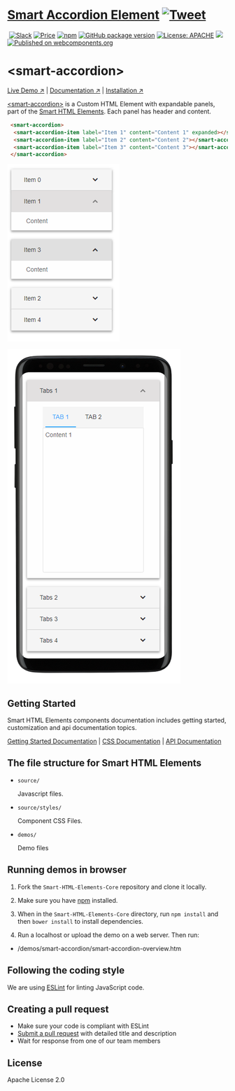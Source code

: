 # [Smart Accordion Element](https://www.htmlelements.com) [![Tweet](https://img.shields.io/twitter/url/http/shields.io.svg?style=social)](https://twitter.com/intent/tweet?text=Get%20over%2020%20free%20custom%20elements%20based%20on%20SmartHTMLElements%20&url=https://www.htmlelements.com/&via=htmlelements&hashtags=bootstrap,design,templates,blocks,developers,webcomponents,customelements,polymer,material)

&nbsp;[![Slack](https://smarthtmlelements-slack.herokuapp.com/badge.svg)](https://smarthtmlelements.slack.com/)
[![Price](https://img.shields.io/badge/price-FREE-0098f7.svg)](https://github.com/HTMLElements/smart-accordion/blob/master/LICENSE)
[![npm](https://img.shields.io/npm/v/froala-design-blocks.svg?colorB=brightgreen)](https://www.npmjs.com/package/@smarthtmlelements/smart-accordion)
[![GitHub package version](https://img.shields.io/github/package-json/v/HTMLElements/smart-accordion.svg)](https://github.com/HTMLElements/smart-accordion)
[![License: APACHE](https://img.shields.io/badge/license-APACHE-blue.svg)](https://github.com/HTMLElements/smart-accordion/blob/master/LICENSE)
[![](https://img.shields.io/website-up-down-green-red/https/shields.io.svg?label=www.htmlelements.com)](https://www.htmlelements.com)
[![Published on webcomponents.org](https://img.shields.io/badge/webcomponents.org-published-blue.svg)](https://www.webcomponents.org/element/htmlelements/smart-accordion)

# &lt;smart-accordion&gt;

[Live Demo ↗](https://htmlelements.com/demos/accordion/)
|
[Documentation ↗](https://www.htmlelements.com/docs/)
|
[Installation ↗](https://www.npmjs.com/package/@smarthtmlelements/smart-core)

[&lt;smart-accordion&gt;](https://htmlelements.com/demos/accordion/) is a Custom HTML Element with expandable panels, part of the [Smart HTML Elements](http://htmlelements.com/). Each panel has header and content. 

<!--
```
<custom-element-demo>
  <template>
    <script src="../webcomponentsjs/webcomponents-lite.js"></script>
    <script src="../smart-core/source/smart.element.js"></script>
    <script src="../smart-core/source/smart.accordion.js"></script>
    <link rel="stylesheet" href="../smart-core/source/styles/smart.base.css" type="text/css" />
    <link rel="stylesheet" href="../smart-core/source/styles/smart.material.css" type="text/css" />
     <next-code-block></next-code-block>
  </template>
</custom-element-demo>
```
-->
```html
 <smart-accordion>
  <smart-accordion-item label="Item 1" content="Content 1" expanded></smart-accordion-item>
  <smart-accordion-item label="Item 2" content="Content 2"></smart-accordion-item>
  <smart-accordion-item label="Item 3" content="Content 3"></smart-accordion-item>  
 </smart-accordion>
```

[<img src="https://raw.githubusercontent.com/htmlelements/smart-accordion/master/accordion.png" alt="Screenshot of smart-accordion, using the Material theme">](https://htmlelements.com/demos/accordion)

[<img src="https://raw.githubusercontent.com/htmlelements/smart-accordion/master/accordion-mobile.png" alt="Screenshot of smart-accordion mobile, using the Material theme">](https://htmlelements.com/demos/accordion)

## Getting Started

Smart HTML Elements components documentation includes getting started, customization and api documentation topics.

[Getting Started Documentation](https://www.htmlelements.com/docs/accordion/)
|
[CSS Documentation](https://www.htmlelements.com/docs/accordion-css/)
|
[API Documentation](https://www.htmlelements.com/docs/accordion-api/)


## The file structure for Smart HTML Elements

- `source/`

  Javascript files.

- `source/styles/`

  Component CSS Files.

- `demos/`

  Demo files

## Running demos in browser

1. Fork the `Smart-HTML-Elements-Core` repository and clone it locally.

1. Make sure you have [npm](https://www.npmjs.com/) installed.

1. When in the `Smart-HTML-Elements-Core` directory, run `npm install` and then `bower install` to install dependencies.

1. Run a localhost or upload the demo on a web server. Then run:

  - /demos/smart-accordion/smart-accordion-overview.htm


## Following the coding style

We are using [ESLint](http://eslint.org/) for linting JavaScript code. 

## Creating a pull request

  - Make sure your code is compliant with ESLint
  - [Submit a pull request](https://www.digitalocean.com/community/tutorials/how-to-create-a-pull-request-on-github) with detailed title and description
  - Wait for response from one of our team members


## License

Apache License 2.0

